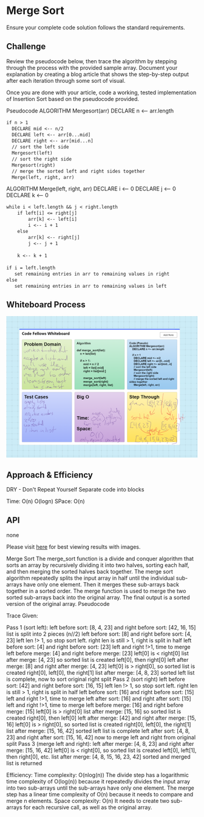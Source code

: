 # Merge Sort
Ensure your complete code solution follows the standard requirements.

## Challenge
Review the pseudocode below, then trace the algorithm by stepping through the process with the provided sample array. Document your explanation by creating a blog article that shows the step-by-step output after each iteration through some sort of visual.

Once you are done with your article, code a working, tested implementation of Insertion Sort based on the pseudocode provided.

Pseudocode
  ALGORITHM Mergesort(arr)
    DECLARE n <-- arr.length

    if n > 1
      DECLARE mid <-- n/2
      DECLARE left <-- arr[0...mid]
      DECLARE right <-- arr[mid...n]
      // sort the left side
      Mergesort(left)
      // sort the right side
      Mergesort(right)
      // merge the sorted left and right sides together
      Merge(left, right, arr)

ALGORITHM Merge(left, right, arr)
    DECLARE i <-- 0
    DECLARE j <-- 0
    DECLARE k <-- 0

    while i < left.length && j < right.length
        if left[i] <= right[j]
            arr[k] <-- left[i]
            i <-- i + 1
        else
            arr[k] <-- right[j]
            j <-- j + 1

        k <-- k + 1

    if i = left.length
       set remaining entries in arr to remaining values in right
    else
       set remaining entries in arr to remaining values in left


## Whiteboard Process
![white board](WhiteBoard27.png)

## Approach & Efficiency
DRY - Don't Repeat Yourself
Separate code into blocks

Time: O(n) O(logn)
SPace: O(n)

## API
none


Please visit [here](https://docs.google.com/document/d/1HRBo4Qsz0epj6SPSsVE5iW8EJzsNh2Zr/edit?usp=sharing&ouid=112261325791309153331&rtpof=true&sd=true) for best viewing results with images.

Merge Sort
The merge_sort function is a divide and conquer algorithm that sorts an array by recursively dividing it into two halves, sorting each half, and then merging the sorted halves back together. The merge sort algorithm repeatedly splits the input array in half until the individual sub-arrays have only one element. Then it merges these sub-arrays back together in a sorted order. The merge function is used to merge the two sorted sub-arrays back into the original array.  The final output is a sorted version of the original array.
Pseudocode

Trace
Given:

Pass 1 (sort left):
left before sort: [8, 4, 23] and right before sort: [42, 16, 15]
list is split into 2 pieces (n//2)
left before sort: [8] and right before sort: [4, 23]
left len !> 1, so stop sort left. right len is still > 1, right is split in half
left before sort: [4] and right before sort: [23]
left and right !>1, time to merge
left before merge: [4] and right before merge: [23]
left[0] is < right[0]
list after merge: [4, 23]
so sorted list is created left[0], then right[0]
left after merge: [8] and right after merge: [4, 23]
left[0] is > right[0], so sorted list is created right[0], left[0], the right[1]
list after merge: [4, 8, 23]
sorted left list is complete, now to sort original right split
Pass 2 (sort right)
left before sort: [42] and right before sort: [16, 15]
left len !> 1, so stop sort left. right len is still > 1, right is split in half
left before sort: [16] and right before sort: [15]
left and right !>1, time to merge
left after sort: [16] and right after sort: [15]
left and right !>1, time to merge
left before merge: [16] and right before merge: [15]
left[0] is > right[0]
list after merge: [15, 16]
so sorted list is created right[0], then left[0]
left after merge: [42] and right after merge: [15, 16]
left[0] is > right[0], so sorted list is created right[0], left[0], the right[1]
list after merge: [15, 16, 42]
sorted left list is complete
left after sort: [4, 8, 23] and right after sort: [15, 16, 42]
now to merge left and right from original split
Pass 3 (merge left and right):
left after merge: [4, 8, 23] and right after merge: [15, 16, 42]
left[0] is < right[0], so sorted list is created left[0], left[1], then right[0], etc.
list after merge: [4, 8, 15, 16, 23, 42]
sorted and merged list is returned

Efficiency:
Time complexity: O(nlog(n))
The divide step has a logarithmic time complexity of O(log(n)) because it repeatedly divides the input array into two sub-arrays until the sub-arrays have only one element.  The merge step has a linear time complexity of O(n) because it needs to compare and merge n elements.
Space complexity: O(n)
It needs to create two sub-arrays for each recursive call, as well as the original array.
